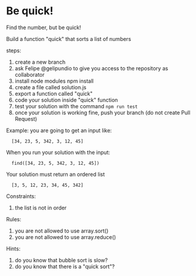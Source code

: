 # Be quick!

Find the number, but be quick!

Build a function "quick" that sorts a list of numbers

steps:

1. create a new branch
2. ask Felipe @gelipundio to give you access to the repository as collaborator
3. install node modules npm install
4. create a file called solution.js
5. export a function called "quick"
6. code your solution inside "quick" function
7. test your solution with the command `npm run test`
8. once your solution is working fine, push your branch (do not create Pull Request)

Example: you are going to get an input like:
```
  [34, 23, 5, 342, 3, 12, 45]
```

When you run your solution with the input:
```
  find([34, 23, 5, 342, 3, 12, 45])
```

Your solution must return an ordered list
```
  [3, 5, 12, 23, 34, 45, 342] 
```

Constraints:
1. the list is not in order

Rules:
1. you are not allowed to use array.sort()
2. you are not allowed to use array.reduce()

Hints:
1. do you know that bubble sort is slow?
2. do you know that there is a "quick sort"?


